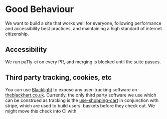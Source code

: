 # Good Behaviour

We want to build a site that works well for everyone, following performance and accessibility best practices, and maintaining a high standard of internet citizenship.

## Accessibility

We run pa11y-ci on every PR, and merging is blocked until the suite passes.

## Third party tracking, cookies, etc

You can use [Blacklight](https://themarkup.org/blacklight?url=theblackhart.co.uk) to expose any user-tracking software on [theblackhart.co.uk](https://theblackhart.co.uk/). Currently, the only third party software we use which can be construed as tracking is the [use-shopping-cart](https://useshoppingcart.com/) in conjunction with stripe, which are used to build users' baskets before they check out. We might move this check into CI with
